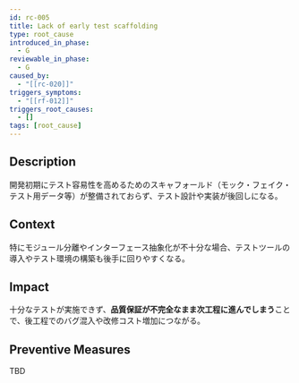 ```yaml
---
id: rc-005
title: Lack of early test scaffolding
type: root_cause
introduced_in_phase:
  - G
reviewable_in_phase:
  - G
caused_by:
  - "[[rc-020]]"
triggers_symptoms:
  - "[[rf-012]]"
triggers_root_causes:
  - []
tags: [root_cause]
---
```


## Description
開発初期にテスト容易性を高めるためのスキャフォールド（モック・フェイク・テスト用データ等）が整備されておらず、テスト設計や実装が後回しになる。

## Context
特にモジュール分離やインターフェース抽象化が不十分な場合、テストツールの導入やテスト環境の構築も後手に回りやすくなる。

## Impact
十分なテストが実施できず、**品質保証が不完全なまま次工程に進んでしまう**ことで、後工程でのバグ混入や改修コスト増加につながる。

## Preventive Measures
TBD